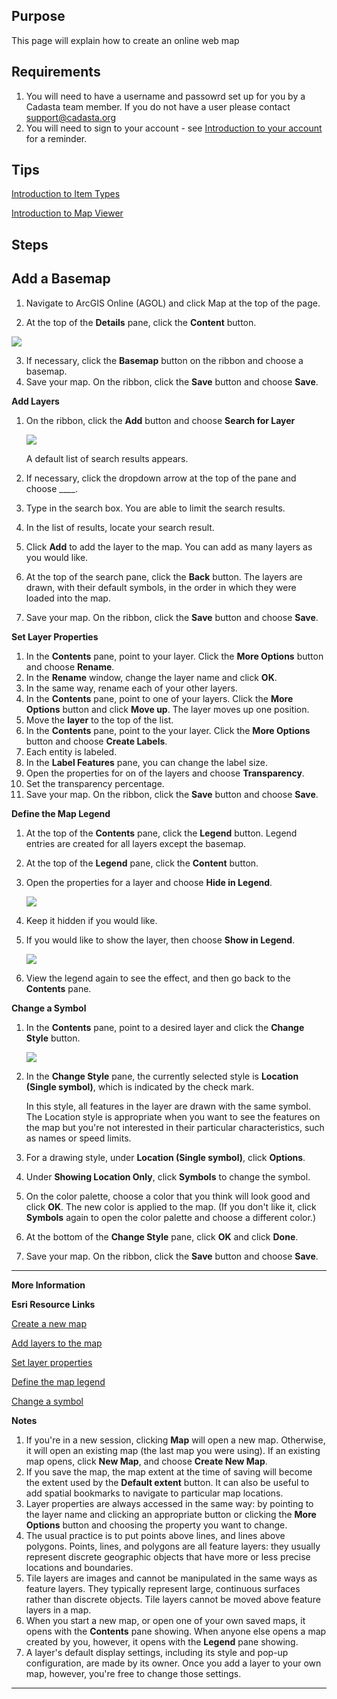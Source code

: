 ## Purpose

This page will explain how to create an online web map

## Requirements

1. You will need to have a username and passowrd set up for you by a Cadasta team member. If you do not have a user please contact support@cadasta.org
2. You will need to sign to your account - see [Introduction to your account](intro_to_account/index.md) for a reminder.

## Tips

[Introduction to Item Types](intro_to_itemtypes/index.md)

[Introduction to Map Viewer](intro_to_mapviewer/index.md)

## Steps

## Add a Basemap

1. Navigate to ArcGIS Online (AGOL) and click Map at the top of the page.

2. At the top of the **Details** pane, click the **Content** button.

![](imgs/image4.png)

3. If necessary, click the **Basemap** button on the ribbon and choose a basemap.
4. Save your map. On the ribbon, click the **Save** button and choose **Save**.

**Add Layers**

1. On the ribbon, click the **Add** button and choose **Search for Layer**

   ![](imgs/image7.png)

   A default list of search results appears.

1. If necessary, click the dropdown arrow at the top of the pane and choose \_\_\_\_.
1. Type in the search box.
   You are able to limit the search results.
1. In the list of results, locate your search result.
1. Click **Add** to add the layer to the map.
   You can add as many layers as you would like.
1. At the top of the search pane, click the **Back** button.
   The layers are drawn, with their default symbols, in the order in which they were loaded into the map.
1. Save your map. On the ribbon, click the **Save** button and choose **Save**.

**Set Layer Properties**

1. In the **Contents** pane, point to your layer. Click the **More Options** button and choose **Rename**.
2. In the **Rename** window, change the layer name and click **OK**.
3. In the same way, rename each of your other layers.
4. In the **Contents** pane, point to one of your layers. Click the **More Options** button and click **Move up**.
   The layer moves up one position.
5. Move the **layer** to the top of the list.
6. In the **Contents** pane, point to the your layer. Click the **More Options** button and choose **Create Labels**.
7. Each entity is labeled.
8. In the **Label Features** pane, you can change the label size.
9. Open the properties for on of the layers and choose **Transparency**.
10. Set the transparency percentage.
11. Save your map. On the ribbon, click the **Save** button and choose **Save**.

**Define the Map Legend**

1. At the top of the **Contents** pane, click the **Legend** button.
   Legend entries are created for all layers except the basemap.
2. At the top of the **Legend** pane, click the **Content** button.
3. Open the properties for a layer and choose **Hide in Legend**.

   ![](imgs/image1.png)

4. Keep it hidden if you would like.
5. If you would like to show the layer, then choose **Show in Legend**.

   ![](imgs/image3.png)

6. View the legend again to see the effect, and then go back to the **Contents** pane.

**Change a Symbol**

1. In the **Contents** pane, point to a desired layer and click the **Change Style** button.

   ![](imgs/image8.png)

1. In the **Change Style** pane, the currently selected style is **Location (Single symbol)**, which is indicated by the check mark.

   In this style, all features in the layer are drawn with the same symbol. The Location style is appropriate when you want to see the features on the map but you're not interested in their particular characteristics, such as names or speed limits.

1. For a drawing style, under **Location (Single symbol)**, click **Options**.
1. Under **Showing Location Only**, click **Symbols** to change the symbol.
1. On the color palette, choose a color that you think will look good and click **OK**.
   The new color is applied to the map. (If you don't like it, click **Symbols** again to open the color palette and choose a different color.)
1. At the bottom of the **Change Style** pane, click **OK** and click **Done**.
1. Save your map. On the ribbon, click the **Save** button and choose **Save**.

---

**More Information**

**Esri Resource Links**

[Create a new map](https://learn.arcgis.com/en/projects/get-started-with-map-viewer/arcgis-online/lessons/create-a-map.htm#GUID-243D2F76-8824-4EE9-ABFA-CFC95E53F5A2)

[Add layers to the map](https://learn.arcgis.com/en/projects/get-started-with-map-viewer/arcgis-online/lessons/create-a-map.htm#ESRI_SECTION1_7BFB71101985470F8472E28B76965F91)

[Set layer properties](https://learn.arcgis.com/en/projects/get-started-with-map-viewer/arcgis-online/lessons/create-a-map.htm#ESRI_SECTION1_BF8BBF8CC15C46F79607E79E3435912D)

[Define the map legend](https://learn.arcgis.com/en/projects/get-started-with-map-viewer/arcgis-online/lessons/create-a-map.htm#ESRI_SECTION1_66FA27A452EA4F76A939E73CAAD94147)

[Change a symbol](https://learn.arcgis.com/en/projects/get-started-with-map-viewer/arcgis-online/lessons/create-a-map.htm#ESRI_SECTION1_A2B0061BEFEB4145B6D190B33D98EAE4)

**Notes**

1. If you're in a new session, clicking **Map** will open a new map. Otherwise, it will open an existing map (the last map you were using). If an existing map opens, click **New Map**, and choose **Create New Map**.
2. If you save the map, the map extent at the time of saving will become the extent used by the **Default extent** button. It can also be useful to add spatial bookmarks to navigate to particular map locations.
3. Layer properties are always accessed in the same way: by pointing to the layer name and clicking an appropriate button or clicking the **More Options** button and choosing the property you want to change.
4. The usual practice is to put points above lines, and lines above polygons. Points, lines, and polygons are all feature layers: they usually represent discrete geographic objects that have more or less precise locations and boundaries.
5. Tile layers are images and cannot be manipulated in the same ways as feature layers. They typically represent large, continuous surfaces rather than discrete objects. Tile layers cannot be moved above feature layers in a map.
6. When you start a new map, or open one of your own saved maps, it opens with the **Contents** pane showing. When anyone else opens a map created by you, however, it opens with the **Legend** pane showing.
7. A layer's default display settings, including its style and pop-up configuration, are made by its owner. Once you add a layer to your own map, however, you're free to change those settings.

---
